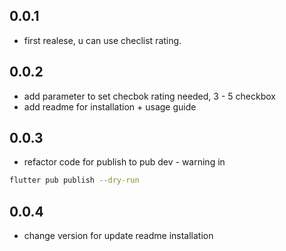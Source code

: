 ## 0.0.1

- first realese, u can use checlist rating.

## 0.0.2

- add parameter to set checbok rating needed, 3 - 5 checkbox
- add readme for installation + usage guide

## 0.0.3

- refactor code for publish to pub dev - warning in 
```sh
flutter pub publish --dry-run
```

## 0.0.4

- change version for update readme installation